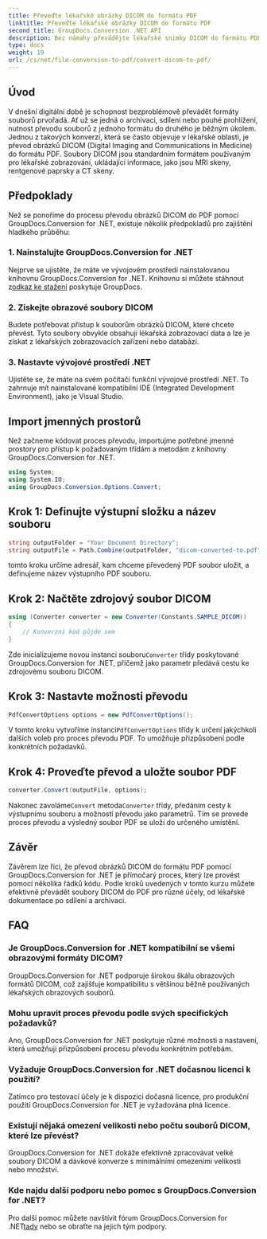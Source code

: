 ```yaml
---
title: Převeďte lékařské obrázky DICOM do formátu PDF
linktitle: Převeďte lékařské obrázky DICOM do formátu PDF
second_title: GroupDocs.Conversion .NET API
description: Bez námahy převádějte lékařské snímky DICOM do formátu PDF pomocí GroupDocs.Conversion for .NET. Flexibilní, efektivní a přizpůsobitelné řešení konverze.
type: docs
weight: 19
url: /cs/net/file-conversion-to-pdf/convert-dicom-to-pdf/
---
```

## Úvod
V dnešní digitální době je schopnost bezproblémově převádět formáty souborů prvořadá. Ať už se jedná o archivaci, sdílení nebo pouhé prohlížení, nutnost převodu souborů z jednoho formátu do druhého je běžným úkolem. Jednou z takových konverzí, která se často objevuje v lékařské oblasti, je převod obrázků DICOM (Digital Imaging and Communications in Medicine) do formátu PDF. Soubory DICOM jsou standardním formátem používaným pro lékařské zobrazování, ukládající informace, jako jsou MRI skeny, rentgenové paprsky a CT skeny.
## Předpoklady
Než se ponoříme do procesu převodu obrázků DICOM do PDF pomocí GroupDocs.Conversion for .NET, existuje několik předpokladů pro zajištění hladkého průběhu:
### 1. Nainstalujte GroupDocs.Conversion for .NET
 Nejprve se ujistěte, že máte ve vývojovém prostředí nainstalovanou knihovnu GroupDocs.Conversion for .NET. Knihovnu si můžete stáhnout z[odkaz ke stažení](https://releases.groupdocs.com/conversion/net/) poskytuje GroupDocs.
### 2. Získejte obrazové soubory DICOM
Budete potřebovat přístup k souborům obrázků DICOM, které chcete převést. Tyto soubory obvykle obsahují lékařská zobrazovací data a lze je získat z lékařských zobrazovacích zařízení nebo databází.
### 3. Nastavte vývojové prostředí .NET
Ujistěte se, že máte na svém počítači funkční vývojové prostředí .NET. To zahrnuje mít nainstalované kompatibilní IDE (Integrated Development Environment), jako je Visual Studio.

## Import jmenných prostorů
Než začneme kódovat proces převodu, importujme potřebné jmenné prostory pro přístup k požadovaným třídám a metodám z knihovny GroupDocs.Conversion for .NET.
```csharp
using System;
using System.IO;
using GroupDocs.Conversion.Options.Convert;
```
## Krok 1: Definujte výstupní složku a název souboru
```csharp
string outputFolder = "Your Document Directory";
string outputFile = Path.Combine(outputFolder, "dicom-converted-to.pdf");
```
tomto kroku určíme adresář, kam chceme převedený PDF soubor uložit, a definujeme název výstupního PDF souboru.
## Krok 2: Načtěte zdrojový soubor DICOM
```csharp
using (Converter converter = new Converter(Constants.SAMPLE_DICOM))
{
    // Konverzní kód půjde sem
}
```
 Zde inicializujeme novou instanci souboru`Converter` třídy poskytované GroupDocs.Conversion for .NET, přičemž jako parametr předává cestu ke zdrojovému souboru DICOM.
## Krok 3: Nastavte možnosti převodu
```csharp
PdfConvertOptions options = new PdfConvertOptions();
```
 V tomto kroku vytvoříme instanci`PdfConvertOptions` třídy k určení jakýchkoli dalších voleb pro proces převodu PDF. To umožňuje přizpůsobení podle konkrétních požadavků.
## Krok 4: Proveďte převod a uložte soubor PDF
```csharp
converter.Convert(outputFile, options);
```
 Nakonec zavoláme`Convert` metoda`Converter` třídy, předáním cesty k výstupnímu souboru a možností převodu jako parametrů. Tím se provede proces převodu a výsledný soubor PDF se uloží do určeného umístění.

## Závěr
Závěrem lze říci, že převod obrázků DICOM do formátu PDF pomocí GroupDocs.Conversion for .NET je přímočarý proces, který lze provést pomocí několika řádků kódu. Podle kroků uvedených v tomto kurzu můžete efektivně převádět soubory DICOM do PDF pro různé účely, od lékařské dokumentace po sdílení a archivaci.
## FAQ
### Je GroupDocs.Conversion for .NET kompatibilní se všemi obrazovými formáty DICOM?
GroupDocs.Conversion for .NET podporuje širokou škálu obrazových formátů DICOM, což zajišťuje kompatibilitu s většinou běžně používaných lékařských obrazových souborů.
### Mohu upravit proces převodu podle svých specifických požadavků?
Ano, GroupDocs.Conversion for .NET poskytuje různé možnosti a nastavení, která umožňují přizpůsobení procesu převodu konkrétním potřebám.
### Vyžaduje GroupDocs.Conversion for .NET dočasnou licenci k použití?
Zatímco pro testovací účely je k dispozici dočasná licence, pro produkční použití GroupDocs.Conversion for .NET je vyžadována plná licence.
### Existují nějaká omezení velikosti nebo počtu souborů DICOM, které lze převést?
GroupDocs.Conversion for .NET dokáže efektivně zpracovávat velké soubory DICOM a dávkové konverze s minimálními omezeními velikosti nebo množství.
### Kde najdu další podporu nebo pomoc s GroupDocs.Conversion for .NET?
 Pro další pomoc můžete navštívit fórum GroupDocs.Conversion for .NET[tady](https://forum.groupdocs.com/c/conversion/11) nebo se obraťte na jejich tým podpory.